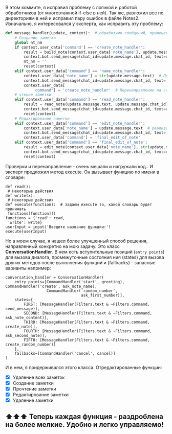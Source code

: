 В этом коммите, я исправил проблему с логикой и работой обработчиков (от многоэтажной if-else в ней). Так же,
разложил все по директориям в ней и исправил пару ошибок в файле Notes2.
Изначально, я интересовался у эксперта, как исправить эту проблему:

```python
def message_handler(update, context):  # обработчик сообщений, применение словаря для функций для определения функции
    # Создание заметки
    global nt_nm
    if context.user_data['command'] == 'create_note_handler':
        result = build_note(context.user_data['note_name'], update.message.text, str(update.message.chat_id))
        context.bot.send_message(chat_id=update.message.chat_id, text=result)
        nt_nm = ''
        reset(context)
    elif context.user_data['command'] == 'name_note_handler':
        context.user_data['note_name'] = str(update.message.text)  # Присваивание имени глобальной переменной nt_nm
        context.bot.send_message(chat_id=update.message.chat_id, text='Введите содержимое заметки')
        context.user_data[
            'command'] = 'create_note_handler'  # Перенаправление на создание заметки, при отправлении названия
    # чтение заметки
    elif context.user_data['command'] == 'read_note_handler':
        result = read_note(update.message.text, update.message.chat_id)
        context.bot.send_message(chat_id=update.message.chat_id, text=result)
        reset(context)
    # Редактирование заметки
    elif context.user_data['command'] == 'edit_note_handler':
        context.user_data['note_name'] = update.message.text  # реализация запоминания заметки без глобальной функции
        context.bot.send_message(chat_id=update.message.chat_id, text='Напиши изменённый текст')
        context.user_data['command'] = 'final_edit_of_note'
    elif context.user_data['command'] == 'final_edit_of_note':
        result = edit_note(context.user_data['note_name'], str(update.message.chat_id), update.message.text)
        context.bot.send_message(chat_id=update.message.chat_id, text=result)
        reset(context)
```

Проверки и перенаправление - очень мешали и нагружали код..
И эксперт предложил метод execute. Он вызывает функцию по имени в словаре:

```
def read():
 # Некоторые действия
def write(x):
 # Некоторые действия
def execute(function):  # задаем execute то, какой словарь будет принимать
 functions[function]()
functions = {'read': read,
 'write': write}
userInput = input('Введите название функции:')
execute(userInput)
```

Но в моем случае, я нашел более улучшенный способ решения, направленный конкретно на мою задачу. Это класс **ConversationHandler**. В нем есть вступительные позиций (```entry points```) для вызова
диалога, промежуточные состояния
ния (states) для вызова других методов после выполнения функций и (fallbacks) - запасные варианты например:

```
conversation_handler = ConversationHandler(
    entry_points=[CommandHandler('start', greeting), CommandHandler('create', ask_note_name),
                  CommandHandler('random_number',
                                 ask_first_number)],
    states={
        FIRST: [MessageHandler(Filters.text & ~Filters.command, send_message)],
        SECOND: [MessageHandler(Filters.text & ~Filters.command, ask_note_content)],
        THIRD: [MessageHandler(Filters.text & ~Filters.command, create_note)],
        FOURTH: [MessageHandler(Filters.text & ~Filters.command, ask_second_note)],
        FIFTH: [MessageHandler(Filters.text & ~Filters.command, create_random_number)]
    },
    fallbacks=[CommandHandler('cancel', cancel)]
)
```

И в нем, я придерживался этого класса.
Отредактированные функции:

- [x] Удаление всех заметок
- [x] Создание заметки
- [x] Прочтение заметки
- [X] Редактирование заметки
- [X] Удаление заметки

⬆️⬆️⬆️ Теперь каждая функция - раздроблена на более мелкие. Удобно и легко управляемо!
---